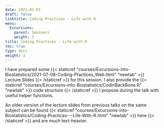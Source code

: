 ```yaml
---
date: 2021-01-01
draft: false
linktitle: Coding Practices - Life with R
menu:
  Excursions:
    parent: Seminars
    weight: 3
title: Coding Practices - Life with R
toc: true
type: docs
weight: 3
---
```


I have prepared some {{< staticref "courses/Excursions-into-Biostatistics/2021-07-08-Coding-Practices_Web.html" "newtab" >}} Lecture Slides {{< /staticref >}} for this session. I also provide the {{< staticref "courses/Excursions-into-Biostatistics/CodinBackBone.R" "newtab" >}} code structure {{< /staticref >}} I propose during the talk with useful helper functions.

An older version of the lecture slides from previous talks on the same subject can be found {{< staticref "courses/Excursions-into-Biostatistics/Coding-Practices---Life-With-R.html" "newtab" >}} here {{< /staticref >}} and are much text-heavier.